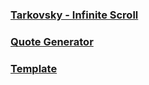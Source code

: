 ### [Tarkovsky - Infinite Scroll](https://infinite-scroll-web-projects-js.vercel.app/)

### [Quote Generator](https://quote-generator-web-projects-js.vercel.app/)

### [Template](https://template-web-projects-js.vercel.app/)
